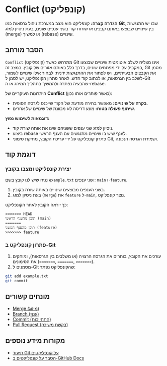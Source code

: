 # Conflict (קונפליקט)

**הגדרה קצרה:** קונפליקט הוא מצב במערכת ניהול גרסאות כמו **Git**, שבו יש התנגשות בין שינויים שבוצעו באותם קבצים או שורות קוד בשני ענפים שונים, בעת ניסיון למזג (merge) או למשוך (rebase) שינויים.

## הסבר מורחב

`Conflict` (קונפליקט) מתרחש כאשר Git אינו מצליח לשלב אוטומטית שינויים שבוצעו במקביל על ידי מפתחים שונים, בדרך כלל באותם אזורים של קובץ. במצב זה, Git מסמן את הקבצים הבעייתיים, ויש לפתור את ההתנגשות ידנית: לבחור אילו שינויים לשמור, לשלב בין הגרסאות, או לכתוב קוד חדש. לאחר פתרון הקונפליקט, יש לסמן ל-Git שהבעיה נפתרה ולהמשיך בתהליך המיזוג או ה-rebase.

היתרונות העיקריים של **Conflict** (כאשר פותרים אותו נכון):
* **בקרה על שינויים:** מאפשר בחירה מודעת של הקוד שייכנס לגרסה הסופית.
* **שיתוף פעולה בטוח:** מונע דריסה לא מכוונת של שינויים של אחרים.

**דוגמאות לשימוש נפוץ:**
* ניסיון למזג שני ענפים ששניהם שינו את אותה שורת קוד.
* ביצוע rebase לענף שיש בו שינויים מתנגשים עם הענף הראשי.
* פתרון קונפליקט על ידי עריכת הקובץ, מחיקת סימוני Git, ושמירת הגרסה הנכונה.

## דוגמת קוד

### יצירת קונפליקט ומצבו בקובץ
נניח שיש לנו קובץ בשם `example.txt` ושני ענפים: `main` ו-`feature`.

1. בשני הענפים מבוצעים שינויים באותה שורה בקובץ.
2. בעת ניסיון למזג (`merge`) את `feature` ל-`main`, נוצר קונפליקט.

כך ייראה הקובץ לאחר הקונפליקט:
```text
<<<<<<< HEAD
תוכן מהענף הראשי (main)
=======
תוכן מהענף המשני (feature)
>>>>>>> feature
```

### פתרון קונפליקט ב-Git
1. עורכים את הקובץ, בוחרים את הגרסה הרצויה (או משלבים בין הגרסאות), ומוחקים את הסימונים (`<<<<<<<`, `=======`, `>>>>>>>`).
2. מסמנים ל-Git שהקונפליקט נפתר:
```bash
git add example.txt
git commit
```

## מונחים קשורים

* [Merge (מיזוג)](./merge.md)
* [Branch (ענף)](./branch.md)
* [Commit (התחייבות)](./commit.md)
* [Pull Request (בקשת משיכה)](./pull-request.md)

## מקורות מידע נוספים

* [תיעוד Git על קונפליקטים](https://git-scm.com/docs/git-merge#_how_conflicts_are_presented)
* [הסבר על קונפליקטים ב-GitHub Docs](https://docs.github.com/en/get-started/quickstart/github-glossary#conflict) 